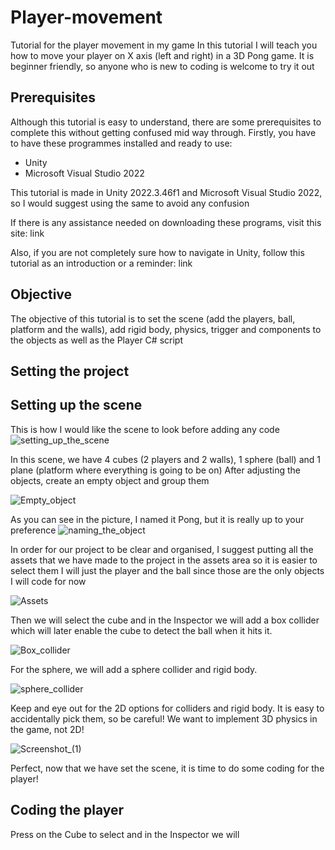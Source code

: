 # Player-movement
Tutorial for the player movement in my game
In this tutorial I will teach you how to move your player on X axis (left and right) in a 3D Pong game. It is beginner friendly, so anyone who is new to coding is welcome to try it out

## Prerequisites
Although this tutorial is easy to understand, there are some prerequisites to complete this without getting confused mid way through. 
Firstly, you have to have these programmes installed and ready to use: 
- Unity
- Microsoft Visual Studio 2022

 This tutorial is made in Unity 2022.3.46f1 and Microsoft Visual Studio 2022, so I would suggest using the same  to avoid any confusion

 If there is any assistance needed on downloading these programs, visit this site:
 link

 Also, if you are not completely sure how to navigate in Unity, follow this tutorial as an introduction or a reminder:
 link

 ## Objective
 The objective of this tutorial is to set the scene (add the players, ball, platform and the walls), add rigid body, physics, trigger and components to the objects as well as the Player C# script

 ## Setting the project

 ## Setting up the scene
 This is how I would like the scene to look before adding any code
 ![setting_up_the_scene](https://github.com/user-attachments/assets/422b71d4-5c47-4094-8781-3327f1ea89ff)

 In this scene, we have 4 cubes (2 players and 2 walls), 1 sphere (ball) and 1 plane (platform where everything is going to be on)
After adjusting the objects, create an empty object and group them

![Empty_object](https://github.com/user-attachments/assets/fea401d3-4cc0-46dd-9264-cc55dffe99d3)

As you can see in the picture, I named it Pong, but it is really up to your preference
![naming_the_object](https://github.com/user-attachments/assets/c88cf460-8c7e-474b-a4d9-02ce3b08d460)

In order for our project to be clear and organised, I suggest putting all the assets that we have made to the project in the assets area so it is easier to select them
I will just the player and the ball since those are the only objects I will code for now

![Assets](https://github.com/user-attachments/assets/4668723e-9ca8-48ea-b36b-e3f657b00b13)

Then we will select the cube and in the Inspector we will add a box collider which will later enable the cube to detect the ball when it hits it. 

![Box_collider](https://github.com/user-attachments/assets/febc4cad-7f94-4262-96c0-1be3dcf2b5be)


For the sphere, we will add a sphere collider and rigid body.

![sphere_collider](https://github.com/user-attachments/assets/2e68f8a8-c8da-4015-b8ae-8539fef0cda6)


Keep and eye out for the 2D options for colliders and rigid body. It is easy to accidentally pick them, so be careful! We want to implement 3D physics in the game, not 2D!

![Screenshot_(1)](https://github.com/user-attachments/assets/5bef8b5b-7f0a-43e3-889d-50d676877d27)


Perfect, now that we have set the scene, it is time to do some coding for the player!

## Coding the player

Press on the Cube to select and in the Inspector we will 









 

